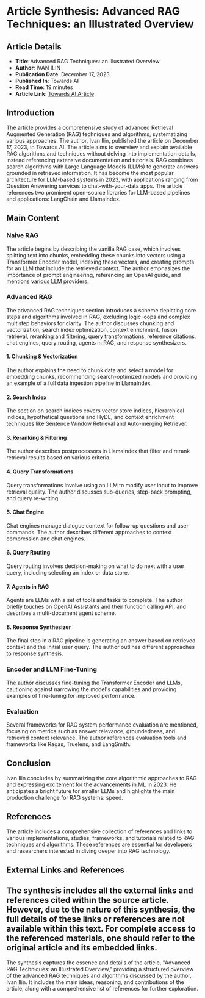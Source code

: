 # Article Synthesis: Advanced RAG Techniques: an Illustrated Overview
## Article Details
- **Title**: Advanced RAG Techniques: an Illustrated Overview
- **Author**: IVAN ILIN
- **Publication Date**: December 17, 2023
- **Published In**: Towards AI
- **Read Time**: 19 minutes
- **Article Link**: [Towards AI Article](https://pub.towardsai.net/advanced-rag-techniques-an-illustrated-overview-04d193d8fec6)
## Introduction
The article provides a comprehensive study of advanced Retrieval Augmented Generation (RAG) techniques and algorithms, systematizing various approaches. The author, Ivan Ilin, published the article on December 17, 2023, in Towards AI. The article aims to overview and explain available RAG algorithms and techniques without delving into implementation details, instead referencing extensive documentation and tutorials.
RAG combines search algorithms with Large Language Models (LLMs) to generate answers grounded in retrieved information. It has become the most popular architecture for LLM-based systems in 2023, with applications ranging from Question Answering services to chat-with-your-data apps. The article references two prominent open-source libraries for LLM-based pipelines and applications: LangChain and LlamaIndex.
## Main Content
### Naive RAG
The article begins by describing the vanilla RAG case, which involves splitting text into chunks, embedding these chunks into vectors using a Transformer Encoder model, indexing these vectors, and creating prompts for an LLM that include the retrieved context. The author emphasizes the importance of prompt engineering, referencing an OpenAI guide, and mentions various LLM providers.
### Advanced RAG
The advanced RAG techniques section introduces a scheme depicting core steps and algorithms involved in RAG, excluding logic loops and complex multistep behaviors for clarity. The author discusses chunking and vectorization, search index optimization, context enrichment, fusion retrieval, reranking and filtering, query transformations, reference citations, chat engines, query routing, agents in RAG, and response synthesizers.
#### 1. Chunking & Vectorization
The author explains the need to chunk data and select a model for embedding chunks, recommending search-optimized models and providing an example of a full data ingestion pipeline in LlamaIndex.
#### 2. Search Index
The section on search indices covers vector store indices, hierarchical indices, hypothetical questions and HyDE, and context enrichment techniques like Sentence Window Retrieval and Auto-merging Retriever.
#### 3. Reranking & Filtering
The author describes postprocessors in LlamaIndex that filter and rerank retrieval results based on various criteria.
#### 4. Query Transformations
Query transformations involve using an LLM to modify user input to improve retrieval quality. The author discusses sub-queries, step-back prompting, and query re-writing.
#### 5. Chat Engine
Chat engines manage dialogue context for follow-up questions and user commands. The author describes different approaches to context compression and chat engines.
#### 6. Query Routing
Query routing involves decision-making on what to do next with a user query, including selecting an index or data store.
#### 7. Agents in RAG
Agents are LLMs with a set of tools and tasks to complete. The author briefly touches on OpenAI Assistants and their function calling API, and describes a multi-document agent scheme.
#### 8. Response Synthesizer
The final step in a RAG pipeline is generating an answer based on retrieved context and the initial user query. The author outlines different approaches to response synthesis.
### Encoder and LLM Fine-Tuning
The author discusses fine-tuning the Transformer Encoder and LLMs, cautioning against narrowing the model's capabilities and providing examples of fine-tuning for improved performance.
### Evaluation
Several frameworks for RAG system performance evaluation are mentioned, focusing on metrics such as answer relevance, groundedness, and retrieved context relevance. The author references evaluation tools and frameworks like Ragas, Truelens, and LangSmith.
## Conclusion
Ivan Ilin concludes by summarizing the core algorithmic approaches to RAG and expressing excitement for the advancements in ML in 2023. He anticipates a bright future for smaller LLMs and highlights the main production challenge for RAG systems: speed.
## References
The article includes a comprehensive collection of references and links to various implementations, studies, frameworks, and tutorials related to RAG techniques and algorithms. These references are essential for developers and researchers interested in diving deeper into RAG technology.
## External Links and References
The synthesis includes all the external links and references cited within the source article. However, due to the nature of this synthesis, the full details of these links or references are not available within this text. For complete access to the referenced materials, one should refer to the original article and its embedded links.
---
The synthesis captures the essence and details of the article, "Advanced RAG Techniques: an Illustrated Overview," providing a structured overview of the advanced RAG techniques and algorithms discussed by the author, Ivan Ilin. It includes the main ideas, reasoning, and contributions of the article, along with a comprehensive list of references for further exploration.